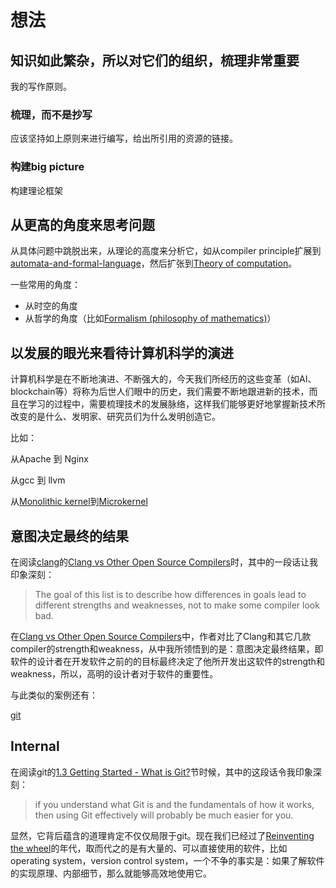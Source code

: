 # 想法

## 知识如此繁杂，所以对它们的组织，梳理非常重要

我的写作原则。

### 梳理，而不是抄写

应该坚持如上原则来进行编写，给出所引用的资源的链接。

### 构建big picture

构建理论框架



## 从更高的角度来思考问题

从具体问题中跳脱出来，从理论的高度来分析它，如从compiler principle扩展到[automata-and-formal-language](https://dengking.github.io/automata-and-formal-language/)，然后扩张到[Theory of computation](https://en.wikipedia.org/wiki/Theory_of_computation)。

一些常用的角度：

- 从时空的角度
- 从哲学的角度（比如[Formalism (philosophy of mathematics)](https://en.wikipedia.org/wiki/Formalism_(philosophy_of_mathematics))）



## 以发展的眼光来看待计算机科学的演进

计算机科学是在不断地演进、不断强大的，今天我们所经历的这些变革（如AI、blockchain等）将称为后世人们眼中的历史，我们需要不断地跟进新的技术，而且在学习的过程中，需要梳理技术的发展脉络，这样我们能够更好地掌握新技术所改变的是什么、发明家、研究员们为什么发明创造它。

比如：

从Apache 到 Nginx

从gcc 到 llvm

从[Monolithic kernel](https://en.wikipedia.org/wiki/Monolithic_kernel)到[Microkernel](https://en.wikipedia.org/wiki/Microkernel)



## 意图决定最终的结果

在阅读[clang](http://clang.llvm.org/)的[Clang vs Other Open Source Compilers](https://clang.llvm.org/comparison.html)时，其中的一段话让我印象深刻：

> The goal of this list is to describe how differences in goals lead to different strengths and weaknesses, not to make some compiler look bad. 

在[Clang vs Other Open Source Compilers](https://clang.llvm.org/comparison.html)中，作者对比了Clang和其它几款compiler的strength和weakness，从中我所领悟到的是：意图决定最终结果，即软件的设计者在开发软件之前的的目标最终决定了他所开发出这软件的strength和weakness，所以，高明的设计者对于软件的重要性。

与此类似的案例还有：

[git](https://en.wikipedia.org/wiki/Git)

## Internal

在阅读git的[1.3 Getting Started - What is Git?](https://git-scm.com/book/en/v2/Getting-Started-What-is-Git%3F)节时候，其中的这段话令我印象深刻：

> if you understand what Git is and the fundamentals of how it works, then using Git effectively will probably be much easier for you. 


显然，它背后蕴含的道理肯定不仅仅局限于git。现在我们已经过了[Reinventing the wheel](https://zh.wikipedia.org/zh-hans/%E9%87%8D%E9%80%A0%E8%BD%AE%E5%AD%90)的年代，取而代之的是有大量的、可以直接使用的软件，比如operating system，version control system，一个不争的事实是：如果了解软件的实现原理、内部细节，那么就能够高效地使用它。





